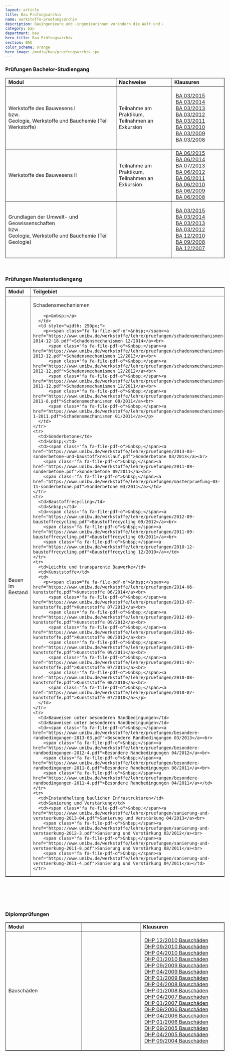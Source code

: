 ```yaml
---
layout: article
title: Bau Prüfungsarchiv
name: werkstoffe-pruefungsarchiv
description: Bauingenieure und -ingenieurinnen verändern die Welt und arbeiten maßgeblich beim Schutz unserer Umwelt mit. Sie beeinflussen unser Leben stärker als viele andere Berufe. Denn Infrastruktureinrichtungen und Bauwerke sind essentieller Bestandteil jeder Zivilisation.
category: bau
department: bau
hero_title: Bau Prüfungsarchiv
section: BAU
color_scheme: orange
hero_image: /media/bau/pruefungsarchiv.jpg
---
```




<h3>Prüfungen Bachelor-Studiengang</h3>

<table style="width: 700px;" cellspacing="1" cellpadding="1" border="1">
  <tbody>
	<tr>
	  <td><strong>Modul</strong></td>
	  <td><strong>Nachweise</strong></td>
	  <td><strong>Klausuren</strong></td>
	</tr>
	<tr>
	  <td>Werkstoffe des Bauwesens I<br>
		bzw.<br>
		Geologie, Werkstoffe und Bauchemie (Teil Werkstoffe)</td>
	  <td>Teilnahme am Praktikum,<br>
		Teilnahmen an Exkursion</td>
	  <td>
		<p><span class="link-pdf-js">&nbsp;</span><a href="https://www.unibw.de/werkstoffe/lehre/pruefungen/wdb-i-teil-1-wekstoffe-marz15.pdf">BA 03/2015</a><br>
		  <span class="fa fa-file-pdf-o">&nbsp;</span><a href="https://www.unibw.de/werkstoffe/lehre/pruefungen/wdb-i-teil-1-werkstoffe-marz-2014.pdf">BA 03/2014</a><br>
		  <span class="fa fa-file-pdf-o">&nbsp;</span><a href="https://www.unibw.de/werkstoffe/lehre/pruefungen/ba-wdb-i-03-2013-1.pdf">BA 03/2013</a><br>
		  <span class="fa fa-file-pdf-o">&nbsp;</span><a href="https://www.unibw.de/werkstoffe/lehre/pruefungen/bachelorpruefung-wdb-i-teil-werkstoffe-03-12.pdf">BA 03/2012</a><br>
		  <span class="fa fa-file-pdf-o">&nbsp;</span><a href="https://www.unibw.de/werkstoffe/lehre/pruefungen/bachelorpruefung-wdb-i-03-11.pdf">BA 03/2011</a><br>
		  <span class="fa fa-file-pdf-o">&nbsp;</span><a href="https://www.unibw.de/werkstoffe/lehre/pruefungen/bachelorpruefung-wdb-i-03-10.pdf">BA 03/2010</a><br>
		  <span class="fa fa-file-pdf-o">&nbsp;</span><a href="https://www.unibw.de/werkstoffe/lehre/pruefungen/bachelorpruefung-03-09-1.pdf">BA 03/2009</a><br>
		  <span class="fa fa-file-pdf-o">&nbsp;</span><a href="https://www.unibw.de/werkstoffe/lehre/pruefungen/bachelorpruefung-03-08-1.pdf">BA 03/2008</a></p>
	  </td>
	</tr>
	<tr>
	  <td>Werkstoffe des Bauwesens II</td>
	  <td>Teilnahme am Praktikum,<br>
		Teilnahmen an Exkursion</td>
	  <td style="width: 150px;"><span class="fa fa-file-pdf-o">&nbsp;</span><a href="https://www.unibw.de/werkstoffe/lehre/pruefungen/wdb-ii-juni2015.pdf">BA 06/2015</a><br>
		<span class="fa fa-file-pdf-o">&nbsp;</span><a href="https://www.unibw.de/werkstoffe/lehre/pruefungen/wdb-ii-juni-2014.pdf">BA 06/2014</a><br>
		<span class="fa fa-file-pdf-o">&nbsp;</span><a href="https://www.unibw.de/werkstoffe/lehre/pruefungen/ba-wdb-ii-07-2013.pdf">BA 07/2013</a><br>
		<span class="fa fa-file-pdf-o">&nbsp;</span><a href="https://www.unibw.de/werkstoffe/lehre/pruefungen/bachelorpruefung-06-12.pdf">BA 06/2012</a><br>
		<span class="fa fa-file-pdf-o">&nbsp;</span><a href="https://www.unibw.de/werkstoffe/lehre/pruefungen/bachelorpruefung-wii-06-11.pdf">BA 06/2011</a><br>
		<span class="fa fa-file-pdf-o">&nbsp;</span><a href="https://www.unibw.de/werkstoffe/lehre/pruefungen/bachelorpruefung-06-10-1.pdf">BA 06/2010</a><br>
		<span class="fa fa-file-pdf-o">&nbsp;</span><a href="https://www.unibw.de/werkstoffe/lehre/pruefungen/bachelorpruefung-06-09.pdf">BA 06/2009</a><br>
		<span class="fa fa-file-pdf-o">&nbsp;</span><a href="https://www.unibw.de/werkstoffe/lehre/pruefungen/bachelorpruefung-06-08.pdf">BA 06/2008</a></td>
	</tr>
	<tr>
	  <td>Grundlagen der Umwelt- und Geowissenschaften<br>
		bzw.<br>
		Geologie, Werkstoffe und Bauchemie (Teil Geologie)</td>
	  <td>&nbsp;</td>
	  <td>
		<p><span class="fa fa-file-pdf-o">&nbsp;</span><a href="https://www.unibw.de/werkstoffe/lehre/pruefungen/wdb-i-teil-2-geologie-marz15.pdf">BA 03/2015</a><br>
		  <span class="fa fa-file-pdf-o">&nbsp;</span><a href="https://www.unibw.de/werkstoffe/lehre/pruefungen/wdbi-teil-2-geologie-marz2014.pdf">BA 03/2014</a><br>
		  <span class="fa fa-file-pdf-o">&nbsp;</span><a href="https://www.unibw.de/werkstoffe/lehre/pruefungen/ba-geologie-03-2013.pdf">BA 03/2013</a><br>
		  <span class="fa fa-file-pdf-o">&nbsp;</span><a href="https://www.unibw.de/werkstoffe/lehre/pruefungen/bachelorpruefung-wdb-i-teil-geo-03-12.pdf">BA 03/2012</a><br>
		  <span class="fa fa-file-pdf-o">&nbsp;</span><a href="https://www.unibw.de/werkstoffe/lehre/pruefungen/ba-klausur-geologie-12-10.pdf">BA 12/2010</a><br>
		  <span class="fa fa-file-pdf-o">&nbsp;</span><a href="https://www.unibw.de/werkstoffe/lehre/pruefungen/ba-klausur-geologie-09-08.pdf">BA 09/2008</a><br>
		  <span class="fa fa-file-pdf-o">&nbsp;</span><a href="https://www.unibw.de/werkstoffe/lehre/pruefungen/ba-klausur-geologie-12-07.pdf">BA 12/2007</a></p>
	  </td>
	</tr>
  </tbody>
</table>

<p>&nbsp;</p>

<h3>Prüfungen Masterstudiengang</h3>

<table style="width: 700px;" cellspacing="1" cellpadding="1" border="1">
  <tbody>
	<tr>
	  <td><strong>Modul</strong></td>
	  <td><strong>Teilgebiet</strong></td>
	  <td><strong>Klausuren</strong></td>
	</tr>
	<tr>
	  <td style="width: 225px;">Bauen im Bestand</td>
	  <td>
		<p>Schadensmechanismen</p>

		<p>&nbsp;</p>
	  </td>
	  <td style="width: 250px;">
		<p><span class="fa fa-file-pdf-o">&nbsp;</span><a href="https://www.unibw.de/werkstoffe/lehre/pruefungen/schadensmechanismen-2014-12-18.pdf">Schadensmechanismen 12/2014</a><br>
		  <span class="fa fa-file-pdf-o">&nbsp;</span><a href="https://www.unibw.de/werkstoffe/lehre/pruefungen/schadensmechanismen-2013-12.pdf">Schadensmechanismen 12/2013</a><br>
		  <span class="fa fa-file-pdf-o">&nbsp;</span><a href="https://www.unibw.de/werkstoffe/lehre/pruefungen/schadensmechanismen-2012-12.pdf">Schadensmechanismen 12/2012</a><br>
		  <span class="fa fa-file-pdf-o">&nbsp;</span><a href="https://www.unibw.de/werkstoffe/lehre/pruefungen/schadensmechanismen-2011-12.pdf">Schadensmechanismen 12/2011</a><br>
		  <span class="fa fa-file-pdf-o">&nbsp;</span><a href="https://www.unibw.de/werkstoffe/lehre/pruefungen/schadensmechanismen-2011-8.pdf">Schadensmechanismen 08/2011</a><br>
		  <span class="fa fa-file-pdf-o">&nbsp;</span><a href="https://www.unibw.de/werkstoffe/lehre/pruefungen/schadensmechanismen-1-2011.pdf">Schadensmechanismen 01/2011</a></p>
	  </td>
	</tr>
	<tr>
	  <td>Sonderbetone</td>
	  <td>&nbsp;</td>
	  <td><span class="fa fa-file-pdf-o">&nbsp;</span><a href="https://www.unibw.de/werkstoffe/lehre/pruefungen/2013-03-sonderbetone-und-baustoffkreislauf.pdf">Sonderbetone 03/2013</a><br>
		<span class="fa fa-file-pdf-o">&nbsp;</span><a href="https://www.unibw.de/werkstoffe/lehre/pruefungen/2011-09-sonderbetone.pdf">Sonderbetone 09/2011</a><br>
		<span class="fa fa-file-pdf-o">&nbsp;</span><a href="https://www.unibw.de/werkstoffe/lehre/pruefungen/masterpruefung-03-11-sonderbetone.pdf">Sonderbetone 03/2011</a></td>
	</tr>
	<tr>
	  <td>Baustoffrecycling</td>
	  <td>&nbsp;</td>
	  <td><span class="fa fa-file-pdf-o">&nbsp;</span><a href="https://www.unibw.de/werkstoffe/lehre/pruefungen/2012-09-baustoffrecycling.pdf">Baustoffrecycling 09/2012</a><br>
		<span class="fa fa-file-pdf-o">&nbsp;</span><a href="https://www.unibw.de/werkstoffe/lehre/pruefungen/2011-09-baustoffrecycling.pdf">Baustoffrecycling 09/2011</a><br>
		<span class="fa fa-file-pdf-o">&nbsp;</span><a href="https://www.unibw.de/werkstoffe/lehre/pruefungen/2010-12-baustoffrecycling.pdf">Baustoffrecycling 12/2010</a></td>
	</tr>
	<tr>
	  <td>Leichte und transparente Bauwerke</td>
	  <td>Kunststoffe</td>
	  <td>
		<p><span class="fa fa-file-pdf-o">&nbsp;</span><a href="https://www.unibw.de/werkstoffe/lehre/pruefungen/2014-06-kunststoffe.pdf">Kunststoffe 06/2014</a><br>
		  <span class="fa fa-file-pdf-o">&nbsp;</span><a href="https://www.unibw.de/werkstoffe/lehre/pruefungen/2013-07-kunststoffe.pdf">Kunststoffe 07/2013</a><br>
		  <span class="fa fa-file-pdf-o">&nbsp;</span><a href="https://www.unibw.de/werkstoffe/lehre/pruefungen/2012-09-kunststoffe.pdf">Kunststoffe 09/2012</a><br>
		  <span class="fa fa-file-pdf-o">&nbsp;</span><a href="https://www.unibw.de/werkstoffe/lehre/pruefungen/2012-06-kunststoffe.pdf">Kunststoffe 06/2012</a><br>
		  <span class="fa fa-file-pdf-o">&nbsp;</span><a href="https://www.unibw.de/werkstoffe/lehre/pruefungen/2011-09-kunststoffe.pdf">Kunststoffe 09/2011</a><br>
		  <span class="fa fa-file-pdf-o">&nbsp;</span><a href="https://www.unibw.de/werkstoffe/lehre/pruefungen/2011-07-kunststoffe.pdf">Kunststoffe 07/2011</a><br>
		  <span class="fa fa-file-pdf-o">&nbsp;</span><a href="https://www.unibw.de/werkstoffe/lehre/pruefungen/2010-08-kunststoffe.pdf">Kunststoffe 08/2010</a><br>
		  <span class="fa fa-file-pdf-o">&nbsp;</span><a href="https://www.unibw.de/werkstoffe/lehre/pruefungen/2010-07-kunststoffe.pdf">Kunststoffe 07/2010</a></p>
	  </td>
	</tr>
	<tr>
	  <td>Bauweisen unter besonderen Randbedingungen</td>
	  <td>Bauweisen unter besonderen Randbedingungen</td>
	  <td><span class="fa fa-file-pdf-o">&nbsp;</span><a href="https://www.unibw.de/werkstoffe/lehre/pruefungen/besondere-randbedingungen-2013-03.pdf">Besondere Randbedingungen 03/2013</a><br>
		<span class="fa fa-file-pdf-o">&nbsp;</span><a href="https://www.unibw.de/werkstoffe/lehre/pruefungen/besondere-randbedingungen-2012-4.pdf">Besondere Randbedingungen 04/2012</a><br>
		<span class="fa fa-file-pdf-o">&nbsp;</span><a href="https://www.unibw.de/werkstoffe/lehre/pruefungen/besondere-randbedingungen-2011-8.pdf">Besondere Randbedingungen 08/2011</a><br>
		<span class="fa fa-file-pdf-o">&nbsp;</span><a href="https://www.unibw.de/werkstoffe/lehre/pruefungen/besondere-randbedingungen-2011-4.pdf">Besondere Randbedingungen 04/2011</a></td>
	</tr>
	<tr>
	  <td>Instandhaltung baulicher Infrastrukturen</td>
	  <td>Sanierung und Verstärkung</td>
	  <td><span class="fa fa-file-pdf-o">&nbsp;</span><a href="https://www.unibw.de/werkstoffe/lehre/pruefungen/sanierung-und-verstaerkung-2013-04.pdf">Sanierung und Verstärkung 04/2013</a><br>
		<span class="fa fa-file-pdf-o">&nbsp;</span><a href="https://www.unibw.de/werkstoffe/lehre/pruefungen/sanierung-und-verstaerkung-2012-3.pdf">Sanierung und Verstärkung 03/2012</a><br>
		<span class="fa fa-file-pdf-o">&nbsp;</span><a href="https://www.unibw.de/werkstoffe/lehre/pruefungen/sanierung-und-verstaerkung-2011-8.pdf">Sanierung und Verstärkung 08/2011</a><br>
		<span class="fa fa-file-pdf-o">&nbsp;</span><a href="https://www.unibw.de/werkstoffe/lehre/pruefungen/sanierung-und-verstaerkung-2011-4.pdf">Sanierung und Verstärkung 04/2011</a></td>
	</tr>
  </tbody>
</table>

<h3>&nbsp;</h3>

<h3>&nbsp;</h3>

<h3>Diplomprüfungen</h3>

<table style="width: 700px;" cellspacing="1" cellpadding="1" border="1">
  <tbody>
	<tr>
	  <td><strong>Modul</strong></td>
	  <td>&nbsp;</td>
	  <td style="width: 200px;"><strong>Klausuren</strong></td>
	</tr>
	<tr>
	  <td style="width: 225px;">Bauschäden &nbsp; &nbsp; &nbsp; &nbsp; &nbsp; &nbsp; &nbsp;</td>
	  <td>&nbsp;&nbsp;&nbsp;&nbsp;&nbsp;&nbsp;&nbsp;&nbsp;&nbsp;&nbsp;&nbsp;&nbsp;&nbsp; &nbsp;&nbsp; &nbsp; &nbsp; &nbsp; &nbsp; &nbsp; &nbsp; &nbsp; &nbsp; &nbsp;&nbsp; &nbsp;&nbsp;&nbsp;&nbsp;</td>
	  <td style="width: 250px;">
		<p><span class="fa fa-file-pdf-o">&nbsp;</span><a href="https://www.unibw.de/werkstoffe/lehre/pruefungen/archiv-diplompruefungen/dhp-12-2010-bauschaeden.pdf">DHP 12/2010 Bauschäden</a><br>
		  <span class="fa fa-file-pdf-o">&nbsp;</span><a href="https://www.unibw.de/werkstoffe/lehre/pruefungen/archiv-diplompruefungen/dhp-09-2010-bauschaeden.pdf">DHP 09/2010 Bauschäden</a><br>
		  <span class="fa fa-file-pdf-o">&nbsp;</span><a href="https://www.unibw.de/werkstoffe/lehre/pruefungen/archiv-diplompruefungen/dhp-04-2010-bauschaeden.pdf">DHP 04/2010 Bauschäden</a><br>
		  <span class="fa fa-file-pdf-o">&nbsp;</span><a href="https://www.unibw.de/werkstoffe/lehre/pruefungen/archiv-diplompruefungen/dhp-01-2010-bauschaeden.pdf">DHP 01/2010 Bauschäden</a><br>
		  <span class="fa fa-file-pdf-o">&nbsp;</span><a href="https://www.unibw.de/werkstoffe/lehre/pruefungen/archiv-diplompruefungen/dhp-09-2009-bauschaeden.pdf">DHP 09/2009 Bauschäden</a><br>
		  <span class="fa fa-file-pdf-o">&nbsp;</span><a href="https://www.unibw.de/werkstoffe/lehre/pruefungen/archiv-diplompruefungen/dhp-04-2009-bauschaeden.pdf">DHP 04/2009 Bauschäden</a><br>
		  <span class="fa fa-file-pdf-o">&nbsp;</span><a href="https://www.unibw.de/werkstoffe/lehre/pruefungen/archiv-diplompruefungen/dhp-01-2009-bauschaeden.pdf">DHP 01/2009 Bauschäden</a><br>
		  <span class="fa fa-file-pdf-o">&nbsp;</span><a href="https://www.unibw.de/werkstoffe/lehre/pruefungen/archiv-diplompruefungen/dhp-04-2008-bauschaeden.pdf">DHP 04/2008 Bauschäden</a><br>
		  <span class="fa fa-file-pdf-o">&nbsp;</span><a href="https://www.unibw.de/werkstoffe/lehre/pruefungen/archiv-diplompruefungen/dhp-01-2008-bauschaeden.pdf">DHP 01/2008 Bauschäden</a><br>
		  <span class="fa fa-file-pdf-o">&nbsp;</span><a href="https://www.unibw.de/werkstoffe/lehre/pruefungen/archiv-diplompruefungen/dhp-04-2007-bauschaeden.pdf">DHP 04/2007 Bauschäden</a><br>
		  <span class="fa fa-file-pdf-o">&nbsp;</span><a href="https://www.unibw.de/werkstoffe/lehre/pruefungen/archiv-diplompruefungen/dhp-01-2007-bauschaeden.pdf">DHP 01/2007 Bauschäden</a><br>
		  <span class="fa fa-file-pdf-o">&nbsp;</span><a href="https://www.unibw.de/werkstoffe/lehre/pruefungen/archiv-diplompruefungen/dhp-09-2006-bauschaeden.pdf">DHP 09/2006 Bauschäden</a><br>
		  <span class="fa fa-file-pdf-o">&nbsp;</span><a href="https://www.unibw.de/werkstoffe/lehre/pruefungen/archiv-diplompruefungen/dhp-04-2006-bauschaeden.pdf">DHP 04/2006 Bauschäden</a><br>
		  <span class="fa fa-file-pdf-o">&nbsp;</span><a href="https://www.unibw.de/werkstoffe/lehre/pruefungen/archiv-diplompruefungen/dhp-01-2006-bauschaeden.pdf">DHP 01/2006 Bauschäden</a><br>
		  <span class="fa fa-file-pdf-o">&nbsp;</span><a href="https://www.unibw.de/werkstoffe/lehre/pruefungen/archiv-diplompruefungen/dhp-09-2005-bauschaeden.pdf">DHP 09/2005 Bauschäden</a><br>
		  <span class="fa fa-file-pdf-o">&nbsp;</span><a href="https://www.unibw.de/werkstoffe/lehre/pruefungen/archiv-diplompruefungen/dhp-04-2005-bauschaeden.pdf">DHP 04/2005 Bauschäden</a><br>
		  <span class="fa fa-file-pdf-o">&nbsp;</span><a href="https://www.unibw.de/werkstoffe/lehre/pruefungen/archiv-diplompruefungen/dhp-09-2004-bauschaeden.pdf">DHP 09/2004 Bauschäden</a></p>
	  </td>
	</tr>
  </tbody>
</table>
